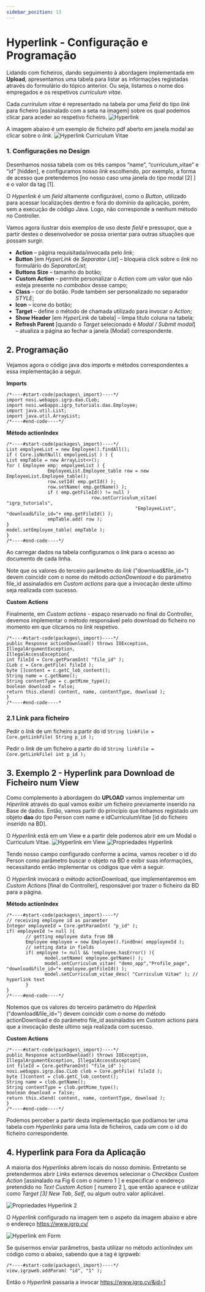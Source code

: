 ```yaml
---
sidebar_position: 13
---
```


# Hyperlink - Configuração e Programação

Lidando com ficheiros, dando seguimento à abordagem implementada em **Upload**, apresentamos uma tabela para listar as informações registadas através do formulário do tópico anterior. Ou seja, listamos o nome dos empregados e os respetivos _curriculum vitae_.

Cada _currirulum vitae_ é representado na tabela por uma _field_ do tipo _link_ para ficheiro [assinalado com a seta na imagem] sobre os qual podemos clicar para aceder ao respetivo ficheiro.
![Hyperlink](img/hyperlink.png)

A imagem abaixo é um exemplo de ficheiro pdf aberto em janela modal ao clicar sobre o _link_.
![Hyperlink Curriculum Vitae](img/hyperlinkCV.png)

### 1. Configurações no Design
Desenhamos nossa tabela com os três campos “name”, “curriculum_vitae” e “id” [hidden], e configuramos nosso _link_ escolhendo, por exemplo, a forma de acesso que pretendemos [no nosso caso uma janela do tipo modal [2] ] e o valor da tag [1].

O _Hyperlink_ é um _field_ altamente configurável, como o _Button_, utilizado para acessar localizações dentro e fora do domínio da aplicação, porém, sem a execução de código Java. Logo, não corresponde a nenhum método no Controller.

Vamos agora ilustrar dois exemplos de uso deste _field_ e pressupor, que a partir destes o desenvolvedor se possa orientar para outras situações que possam surgir.

- **Action** – página requisitada/invocada pelo _link_;
- **Button** [em _HyperLink_ de _Separator List_] – bloqueia click sobre o _link_ no formulário do _SeparatorList_;
- **Buttons Size** – tamanho do botão;
- **Custom Action** – permite personalizar o _Action_ com um valor que não esteja presente no _combobox_ desse campo;
- **Class** – cor do botão. Pode também ser personalizado no separador _STYLE_;
- **Icon** – ícone do botão;
- **Target** – define o método de chamada utilizado para invocar o _Action_;
- **Show Header** [em _HyperLink_ de tabela] – limpa titulo coluna na tabela; 
- **Refresh Parent** [quando o _Target_ selecionado é _Modal / Submit modal_] – atualiza a página ao fechar a janela [Modal] correspondente. 
 
## 2. Programação

Vejamos agora o código java dos _imports_ e métodos correspondentes a essa implementação a seguir.

**Imports**

```
/*----#start-code(packages\_import)----*/
import nosi.webapps.igrp.dao.CLob;
import nosi.webapps.igrp_tutorials.dao.Employee;
import java.util.List;
import java.util.ArrayList;
/*----#end-code----*/
```

**Método actionIndex**

```
/*----#start-code(packages\_import)----*/
List empolyeeList = new Employee().findAll();
if ( Core.isNotNull( empolyeeList ) ) {
List empTable = new ArrayList<>();
for ( Employee emp: empolyeeList ) {
               EmployeeList.Employee_table row = new EmployeeList.Employee_table();
               row.setId( emp.getId() );
               row.setName( emp.getName() );
               if ( emp.getFileId() != null )
                               row.setCurriculum_vitae( "igrp_tutorials",
                                               "EmployeeList", "download&file_id="+ emp.getFileId() );
               empTable.add( row );
}
model.setEmployee_table( empTable );
}
/*----#end-code----*/
```
 
Ao carregar dados na tabela configuramos o _link_ para o acesso ao documento de cada linha.

Note que os valores do terceiro parâmetro do _link_ ("download&file_id=") devem coincidir com o nome do método _actionDownload_ e do parâmetro file_id assinalados em _Custom actions_ para que a invocação deste ultimo seja realizada com sucesso.

**Custom Actions**

Finalmente, em _Custom actions_ - espaço reservado no final do Controller, devemos implementar o método responsável pelo download do ficheiro no momento em que clicamos no _link_ respetivo.

```
/*----#start-code(packages\_import)----*/
public Response actionDownload() throws IOException, IllegalArgumentException,
IllegalAccessException{
int fileId = Core.getParamInt( "file_id" );
CLob c = Core.getFile( fileId );
byte []content = c.getC_lob_content();
String name = c.getName();
String contentType = c.getMime_type();
boolean download = false;
return this.xSend( content, name, contentType, download );
}
/*----#end-code----*
```
 
### 2.1 Link para ficheiro

Pedir o _link_ de um ficheiro a partir do id
`String linkFile = Core.getLinkFile( String p_id );`

Pedir o _link_ de um ficheiro a partir do id
`String linkFile = Core.getLinkFile( int p_id );`

## 3. Exemplo 2 - Hyperlink para Download de Ficheiro num View

Como complemento à abordagem do **UPLOAD** vamos implementar um _Hiperlink_ através do qual vamos exibir um ficheiro previamente inserido na Base de dados. Então, vamos partir do princípio que tínhamos registado um objeto **dao** do tipo Person com name e idCurriculumVitae [id do ficheiro inserido na BD].

O _Hyperlink_ está em um View e a partir dele podemos abrir em um Modal o Curriculum Vitae.
![Hyperlink em View](img/hyperlinkView.png) ![Propriedades Hyperlink](img/propriedadesHyperlink.png)


Tendo nosso campo configurado conforme a acima, vamos receber o id do Person como parâmetro buscar o objeto na BD e exibir suas informações, necessitando então implementar os códigos que vêm a seguir.

O _Hyperlink_ invocará o método actionDownload, que implementaremos em _Custom Actions_ [final do Controller], responsável por trazer o ficheiro da BD para a página.

**Método actionIndex**

```
/*----#start-code(packages\_import)----*/
// receiving employee id as parameter
Integer employeeId = Core.getParamInt( "p_id" );
if( employeeId != null ){
       // getting employee data from DB
       Employee employee = new Employee().findOne( empployeeId );
       // setting data in fields
       if( employee != null && !employee.hasError() ){
              model.setName( employee.getName() );
              model.setCurriculum_vitae( "demo_app","Profile_page", "download&file_id="+ employee.getFileId() );
              model.setCurriculum_vitae_desc( "Curriculum Vitae" ); // hyperlink text
       }
}
/*----#end-code----*/
```
 
Notemos que os valores do terceiro parâmetro do _Hiperlink_ ("download&file_id=") devem coincidir com o nome do método actionDownload e do parâmetro file_id assinalados em Custom actions para que a invocação deste ultimo seja realizada com sucesso.

**Custom Actions**

```
/*----#start-code(packages\_import)----*/
public Response actionDownload() throws IOException, IllegalArgumentException, IllegalAccessException{
int fileId = Core.getParamInt( "file_id" );
nosi.webapps.igrp.dao.CLob clob = Core.getFile( fileId );
byte []content = clob.getC_lob_content();
String name = clob.getName();
String contentType = clob.getMime_type();
boolean download = false;
return this.xSend( content, name, contentType, download );
}
/*----#end-code----*/
```

Podemos perceber a partir desta implementação que podíamos ter uma tabela com _Hyperlinks_ para uma lista de ficheiros, cada um com o id do ficheiro correspondente.

 
## 4. Hyperlink para Fora da Aplicação

A maioria dos _Hyperlinks_ abrem locais do nosso domínio. Entretanto se pretendermos abrir _Links_ externos devemos selecionar o _Checkbox Custom Action_ [assinalado na Fig 6 com o número 1 ] e especificar o endereço pretendido no _Text Custom Action_ [ numero 2 ], que então aparece e utilizar como _Target [3] New Tab_, _Self_, ou algum outro valor aplicável.

![Propriedades Hyperlink 2](img/propriedadesHyperlink2.png)

O _Hyperlink_ configurado na imagem tem o aspeto da imagem abaixo e abre o endereço https://www.igrp.cv/

![Hyperlink em Form](img/hyperlinkForm.png)

Se quisermos enviar parâmetros, basta utilizar no método actionIndex um código como o abaixo, sabendo que a tag é igrpweb:

```
/*----#start-code(packages\_import)----*/
view.igrpweb.addParam( "id", "1" );
```

Então o _Hyperlink_ passaria a invocar https://www.igrp.cv/&id=1